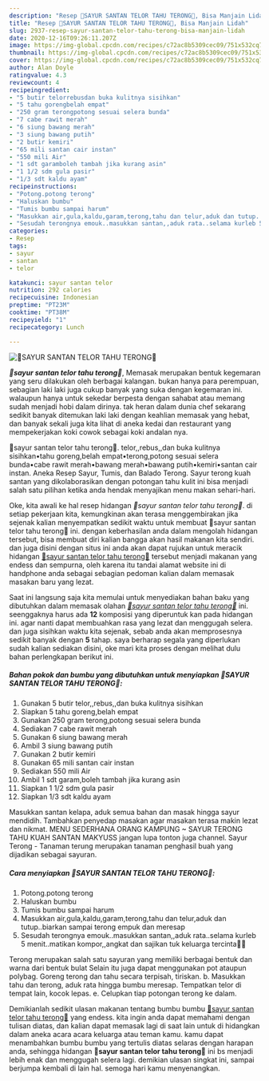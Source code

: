 ```yaml
---
description: "Resep 💜SAYUR SANTAN TELOR TAHU TERONG💜, Bisa Manjain Lidah"
title: "Resep 💜SAYUR SANTAN TELOR TAHU TERONG💜, Bisa Manjain Lidah"
slug: 2937-resep-sayur-santan-telor-tahu-terong-bisa-manjain-lidah
date: 2020-12-16T09:26:11.207Z
image: https://img-global.cpcdn.com/recipes/c72ac8b5309cec09/751x532cq70/💜sayur-santan-telor-tahu-terong💜-foto-resep-utama.jpg
thumbnail: https://img-global.cpcdn.com/recipes/c72ac8b5309cec09/751x532cq70/💜sayur-santan-telor-tahu-terong💜-foto-resep-utama.jpg
cover: https://img-global.cpcdn.com/recipes/c72ac8b5309cec09/751x532cq70/💜sayur-santan-telor-tahu-terong💜-foto-resep-utama.jpg
author: Alan Doyle
ratingvalue: 4.3
reviewcount: 4
recipeingredient:
- "5 butir telorrebusdan buka kulitnya sisihkan"
- "5 tahu gorengbelah empat"
- "250 gram terongpotong sesuai selera bunda"
- "7 cabe rawit merah"
- "6 siung bawang merah"
- "3 siung bawang putih"
- "2 butir kemiri"
- "65 mili santan cair instan"
- "550 mili Air"
- "1 sdt garamboleh tambah jika kurang asin"
- "1 1/2 sdm gula pasir"
- "1/3 sdt kaldu ayam"
recipeinstructions:
- "Potong.potong terong"
- "Haluskan bumbu"
- "Tumis bumbu sampai harum"
- "Masukkan air,gula,kaldu,garam,terong,tahu dan telur,aduk dan tutup..biarkan sampai terong empuk dan meresap"
- "Sesudah terongnya emouk..masukkan santan,,aduk rata..selama kurleb 5 menit..matikan kompor,,angkat dan sajikan tuk keluarga tercinta🙏😘"
categories:
- Resep
tags:
- sayur
- santan
- telor

katakunci: sayur santan telor 
nutrition: 292 calories
recipecuisine: Indonesian
preptime: "PT23M"
cooktime: "PT38M"
recipeyield: "1"
recipecategory: Lunch

---
```



![💜SAYUR SANTAN TELOR TAHU TERONG💜](https://img-global.cpcdn.com/recipes/c72ac8b5309cec09/751x532cq70/💜sayur-santan-telor-tahu-terong💜-foto-resep-utama.jpg)

<b><i>💜sayur santan telor tahu terong💜</i></b>, Memasak merupakan bentuk kegemaran yang seru dilakukan oleh berbagai kalangan. bukan hanya para perempuan, sebagian laki laki juga cukup banyak yang suka dengan kegemaran ini. walaupun hanya untuk sekedar berpesta dengan sahabat atau memang sudah menjadi hobi dalam dirinya. tak heran dalam dunia chef sekarang sedikit banyak ditemukan laki laki dengan keahlian memasak yang hebat, dan banyak sekali juga kita lihat di aneka kedai dan restaurant yang mempekerjakan koki cowok sebagai koki andalan nya.

💜sayur santan telor tahu terong💜. telor,,rebus,,dan buka kulitnya sisihkan•tahu goreng,belah empat•terong,potong sesuai selera bunda•cabe rawit merah•bawang merah•bawang putih•kemiri•santan cair instan. Aneka Resep Sayur, Tumis, dan Balado Terong. Sayur terong kuah santan yang dikolaborasikan dengan potongan tahu kulit ini bisa menjadi salah satu pilihan ketika anda hendak menyajikan menu makan sehari-hari.

Oke, kita awali ke hal resep hidangan <i>💜sayur santan telor tahu terong💜</i>. di setiap pekerjaan kita, kemungkinan akan terasa menggembirakan jika sejenak kalian menyempatkan sedikit waktu untuk membuat 💜sayur santan telor tahu terong💜 ini. dengan keberhasilan anda dalam mengolah hidangan tersebut, bisa membuat diri kalian bangga akan hasil makanan kita sendiri. dan juga disini dengan situs ini anda akan dapat rujukan untuk meracik hidangan <u>💜sayur santan telor tahu terong💜</u> tersebut menjadi makanan yang endess dan sempurna, oleh karena itu tandai alamat website ini di handphone anda sebagai sebagian pedoman kalian dalam memasak masakan baru yang lezat.


Saat ini langsung saja kita memulai untuk menyediakan bahan baku yang dibutuhkan dalam memasak olahan <u><i>💜sayur santan telor tahu terong💜</i></u> ini. seenggaknya harus ada <b>12</b> komposisi yang diperuntuk kan pada hidangan ini. agar nanti dapat membuahkan rasa yang lezat dan menggugah selera. dan juga sisihkan waktu kita sejenak, sebab anda akan memprosesnya sedikit banyak dengan <b>5</b> tahap. saya berharap segala yang diperlukan sudah kalian sediakan disini, oke mari kita proses dengan melihat dulu bahan perlengkapan berikut ini.

<!--inarticleads1-->

##### Bahan pokok dan bumbu yang dibutuhkan untuk menyiapkan 💜SAYUR SANTAN TELOR TAHU TERONG💜:

1. Gunakan 5 butir telor,,rebus,,dan buka kulitnya sisihkan
1. Siapkan 5 tahu goreng,belah empat
1. Gunakan 250 gram terong,potong sesuai selera bunda
1. Sediakan 7 cabe rawit merah
1. Gunakan 6 siung bawang merah
1. Ambil 3 siung bawang putih
1. Gunakan 2 butir kemiri
1. Gunakan 65 mili santan cair instan
1. Sediakan 550 mili Air
1. Ambil 1 sdt garam,boleh tambah jika kurang asin
1. Siapkan 1 1/2 sdm gula pasir
1. Siapkan 1/3 sdt kaldu ayam


Masukkan santan kelapa, aduk semua bahan dan masak hingga sayur mendidih. Tambahkan penyedap masakan agar masakan terasa makin lezat dan nikmat. MENU SEDERHANA ORANG KAMPUNG ~ SAYUR TERONG TAHU KUAH SANTAN MAKYUSS jangan lupa tonton juga channel. Sayur Terong - Tanaman terung merupakan tanaman penghasil buah yang dijadikan sebagai sayuran. 

<!--inarticleads2-->

##### Cara menyiapkan 💜SAYUR SANTAN TELOR TAHU TERONG💜:

1. Potong.potong terong
1. Haluskan bumbu
1. Tumis bumbu sampai harum
1. Masukkan air,gula,kaldu,garam,terong,tahu dan telur,aduk dan tutup..biarkan sampai terong empuk dan meresap
1. Sesudah terongnya emouk..masukkan santan,,aduk rata..selama kurleb 5 menit..matikan kompor,,angkat dan sajikan tuk keluarga tercinta🙏😘


Terong merupakan salah satu sayuran yang memiliki berbagai bentuk dan warna dari bentuk bulat Selain itu juga dapat menggunakan pot ataupun polybag. Goreng terong dan tahu secara terpisah, tiriskan. b. Masukkan tahu dan terong, aduk rata hingga bumbu meresap. Tempatkan telor di tempat lain, kocok lepas. e. Celupkan tiap potongan terong ke dalam. 

Demikianlah sedikit ulasan makanan tentang bumbu bumbu <u>💜sayur santan telor tahu terong💜</u> yang endess. kita ingin anda dapat memahami dengan tulisan diatas, dan kalian dapat memasak lagi di saat lain untuk di hidangkan dalam aneka acara acara keluarga atau teman kamu. kamu dapat menambahkan bumbu bumbu yang tertulis diatas selaras dengan harapan anda, sehingga hidangan <b>💜sayur santan telor tahu terong💜</b> ini bs menjadi lebih enak dan menggugah selera lagi. demikian ulasan singkat ini, sampai berjumpa kembali di lain hal. semoga hari kamu menyenangkan.
